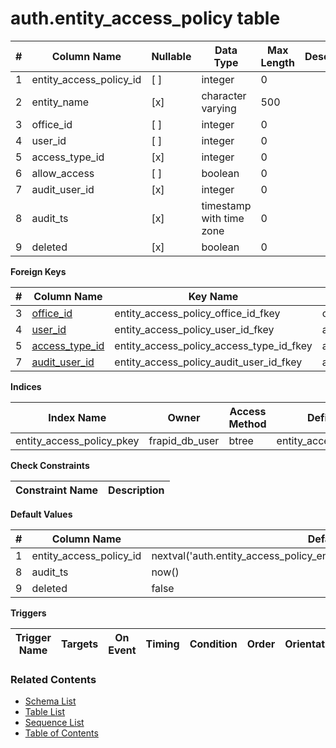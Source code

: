 # auth.entity_access_policy table



| # | Column Name | Nullable | Data Type | Max Length | Description |
| --- | --- | --- | --- | --- | --- |
| 1 | entity_access_policy_id | [ ] | integer | 0 |  |
| 2 | entity_name | [x] | character varying | 500 |  |
| 3 | office_id | [ ] | integer | 0 |  |
| 4 | user_id | [ ] | integer | 0 |  |
| 5 | access_type_id | [x] | integer | 0 |  |
| 6 | allow_access | [ ] | boolean | 0 |  |
| 7 | audit_user_id | [x] | integer | 0 |  |
| 8 | audit_ts | [x] | timestamp with time zone | 0 |  |
| 9 | deleted | [x] | boolean | 0 |  |



**Foreign Keys**

| # | Column Name | Key Name | References |
| --- | --- | --- | --- |
| 3 | [office_id](../core/offices.md) | entity_access_policy_office_id_fkey | core.offices.office_id |
| 4 | [user_id](../account/users.md) | entity_access_policy_user_id_fkey | account.users.user_id |
| 5 | [access_type_id](../auth/access_types.md) | entity_access_policy_access_type_id_fkey | auth.access_types.access_type_id |
| 7 | [audit_user_id](../account/users.md) | entity_access_policy_audit_user_id_fkey | account.users.user_id |



**Indices**

| Index Name | Owner | Access Method | Definition | Description |
| --- | --- | --- | --- | --- |
| entity_access_policy_pkey | frapid_db_user | btree | entity_access_policy_id |  |



**Check Constraints**

| Constraint Name | Description |
| --- | --- |



**Default Values**

| # | Column Name | Default |
| --- | --- | --- |
| 1 | entity_access_policy_id | nextval('auth.entity_access_policy_entity_access_policy_id_seq'::regclass) |
| 8 | audit_ts | now() |
| 9 | deleted | false |


**Triggers**

| Trigger Name | Targets | On Event | Timing | Condition | Order | Orientation | Description |
| --- | --- | --- | --- | --- | --- | --- | --- |


### Related Contents
* [Schema List](../../schemas.md)
* [Table List](../../tables.md)
* [Sequence List](../../sequences.md)
* [Table of Contents](../../README.md)
